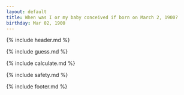 ```yaml
---
layout: default
title: When was I or my baby conceived if born on March 2, 1900?
birthday: Mar 02, 1900
---
```


{% include header.md %}

{% include guess.md %}

{% include calculate.md %}

{% include safety.md %}

{% include footer.md %}



